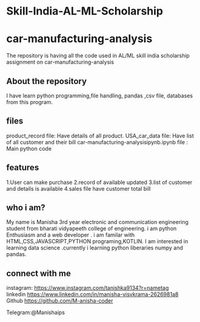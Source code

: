 
<h1>Skill-India-AL-ML-Scholarship</h1>
<h1> car-manufacturing-analysis</h1>
 The repository  is having all the code used in AL/ML skill india scholarship assignment on  car-manufacturing-analysis
 <h2>About the repository </h2>
 I have learn python programming,file handling, pandas ,csv file, databases from this program.
 <h2>files</h2>
 product_record file: Have details of all product.
 USA_car_data file: Have list of all customer and their bill 
  car-manufacturing-analysisipynb.ipynb file : Main python code 
 <h2>features</h2>
 1.User can make purchase 
 2.record of available updated
 3.list of customer and details  is available 
 4.sales file have customer total bill
 <h2>who i am?</h2>
 My name is Manisha 3rd year electronic and communication engineering student from bharati vidyapeeth college of engineering. i am python Enthusiasm and a web developer . i am familar with HTML,CSS,JAVASCRIPT,PYTHON programing,KOTLIN. I am interested in learning data science .currently i learning python liberaries numpy and pandas.
 
 <h2>connect with me </h2>
 instagram:
 <a href="https://www.instagram.com/tanishka9134?r=nametag">https://www.instagram.com/tanishka9134?r=nametag</a><br>
 linkedin
 <a href="https://www.linkedin.com/in/manisha-visvkrama-2626981a8">https://www.linkedin.com/in/manisha-visvkrama-2626981a8</a><br>
 Github
 <a href="https://github.com/M-anisha-coder">https://github.com/M-anisha-coder</a><br>
 <p> Telegram:@Manishaips<p><br>

